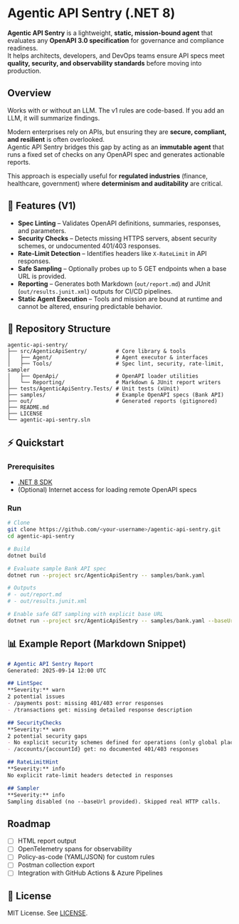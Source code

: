 # Agentic API Sentry (.NET 8)

**Agentic API Sentry** is a lightweight, **static, mission-bound agent** that evaluates any **OpenAPI 3.0 specification** for governance and compliance readiness.  
It helps architects, developers, and DevOps teams ensure API specs meet **quality, security, and observability standards** before moving into production.

## Overview
Works with or without an LLM. The v1 rules are code-based. If you add an LLM, it will summarize findings.  

Modern enterprises rely on APIs, but ensuring they are **secure, compliant, and resilient** is often overlooked.  
Agentic API Sentry bridges this gap by acting as an **immutable agent** that runs a fixed set of checks on any OpenAPI spec and generates actionable reports.  

This approach is especially useful for **regulated industries** (finance, healthcare, government) where **determinism and auditability** are critical.  

## 🚀 Features (V1)
- **Spec Linting** – Validates OpenAPI definitions, summaries, responses, and parameters.  
- **Security Checks** – Detects missing HTTPS servers, absent security schemes, or undocumented 401/403 responses.  
- **Rate-Limit Detection** – Identifies headers like `X-RateLimit` in API responses.  
- **Safe Sampling** – Optionally probes up to 5 GET endpoints when a base URL is provided.  
- **Reporting** – Generates both Markdown (`out/report.md`) and JUnit (`out/results.junit.xml`) outputs for CI/CD pipelines.  
- **Static Agent Execution** – Tools and mission are bound at runtime and cannot be altered, ensuring predictable behavior.  


## 📂 Repository Structure
```
agentic-api-sentry/
├── src/AgenticApiSentry/         # Core library & tools
│   ├── Agent/                    # Agent executor & interfaces
│   ├── Tools/                    # Spec lint, security, rate-limit, sampler
│   ├── OpenApi/                  # OpenAPI loader utilities
│   └── Reporting/                # Markdown & JUnit report writers
├── tests/AgenticApiSentry.Tests/ # Unit tests (xUnit)
├── samples/                      # Example OpenAPI specs (Bank API)
├── out/                          # Generated reports (gitignored)
├── README.md
├── LICENSE
└── agentic-api-sentry.sln
```

## ⚡ Quickstart

### Prerequisites
- [.NET 8 SDK](https://dotnet.microsoft.com/en-us/download)  
- (Optional) Internet access for loading remote OpenAPI specs  

### Run
```bash
# Clone
git clone https://github.com/<your-username>/agentic-api-sentry.git
cd agentic-api-sentry

# Build
dotnet build

# Evaluate sample Bank API spec
dotnet run --project src/AgenticApiSentry -- samples/bank.yaml

# Outputs
# - out/report.md
# - out/results.junit.xml

# Enable safe GET sampling with explicit base URL
dotnet run --project src/AgenticApiSentry -- samples/bank.yaml --baseUrl https://api.demo-bank.com/v1
```

## 📊 Example Report (Markdown Snippet)
```markdown
# Agentic API Sentry Report
Generated: 2025-09-14 12:00 UTC

## LintSpec
**Severity:** warn  
2 potential issues  
- /payments post: missing 401/403 error responses  
- /transactions get: missing detailed response description  

## SecurityChecks
**Severity:** warn  
2 potential security gaps  
- No explicit security schemes defined for operations (only global placeholder)  
- /accounts/{accountId} get: no documented 401/403 responses  

## RateLimitHint
**Severity:** info  
No explicit rate-limit headers detected in responses  

## Sampler
**Severity:** info  
Sampling disabled (no --baseUrl provided). Skipped real HTTP calls.
```

## Roadmap
- [ ] HTML report output  
- [ ] OpenTelemetry spans for observability  
- [ ] Policy-as-code (YAML/JSON) for custom rules  
- [ ] Postman collection export  
- [ ] Integration with GitHub Actions & Azure Pipelines  

## 📜 License
MIT License. See [LICENSE](LICENSE).
